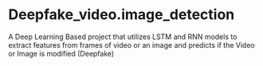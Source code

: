 # Deepfake_video.image_detection
A Deep Learning Based project that utilizes LSTM and RNN models to extract features from frames of video or an image and predicts if the Video or Image is modified (Deepfake)
